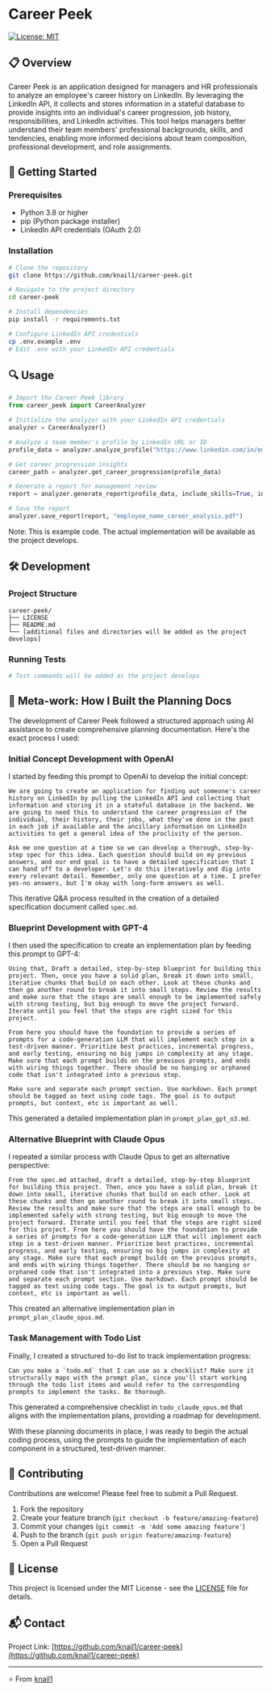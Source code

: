 # Career Peek

[![License: MIT](https://img.shields.io/badge/License-MIT-yellow.svg)](https://opensource.org/licenses/MIT)

## 📋 Overview

Career Peek is an application designed for managers and HR professionals to analyze an employee's career history on LinkedIn. By leveraging the LinkedIn API, it collects and stores information in a stateful database to provide insights into an individual's career progression, job history, responsibilities, and LinkedIn activities. This tool helps managers better understand their team members' professional backgrounds, skills, and tendencies, enabling more informed decisions about team composition, professional development, and role assignments.

## 🚀 Getting Started

### Prerequisites

- Python 3.8 or higher
- pip (Python package installer)
- LinkedIn API credentials (OAuth 2.0)

### Installation

```bash
# Clone the repository
git clone https://github.com/knail1/career-peek.git

# Navigate to the project directory
cd career-peek

# Install dependencies
pip install -r requirements.txt

# Configure LinkedIn API credentials
cp .env.example .env
# Edit .env with your LinkedIn API credentials
```

## 🔍 Usage

```python
# Import the Career Peek library
from career_peek import CareerAnalyzer

# Initialize the analyzer with your LinkedIn API credentials
analyzer = CareerAnalyzer()

# Analyze a team member's profile by LinkedIn URL or ID
profile_data = analyzer.analyze_profile("https://www.linkedin.com/in/employee-name")

# Get career progression insights
career_path = analyzer.get_career_progression(profile_data)

# Generate a report for management review
report = analyzer.generate_report(profile_data, include_skills=True, include_recommendations=True)

# Save the report
analyzer.save_report(report, "employee_name_career_analysis.pdf")
```

Note: This is example code. The actual implementation will be available as the project develops.

## 🛠️ Development

### Project Structure

```
career-peek/
├── LICENSE
├── README.md
└── [additional files and directories will be added as the project develops]
```

### Running Tests

```bash
# Test commands will be added as the project develops
```

## 📝 Meta-work: How I Built the Planning Docs

The development of Career Peek followed a structured approach using AI assistance to create comprehensive planning documentation. Here's the exact process I used:

### Initial Concept Development with OpenAI

I started by feeding this prompt to OpenAI to develop the initial concept:

```
We are going to create an application for finding out someone's career history on LinkedIn by pulling the LinkedIn API and collecting that information and storing it in a stateful database in the backend. We are going to need this to understand the career progression of the individual, their history, their jobs, what they've done in the past in each job if available and the ancillary information on LinkedIn activities to get a general idea of the proclivity of the person.

Ask me one question at a time so we can develop a thorough, step-by-step spec for this idea. Each question should build on my previous answers, and our end goal is to have a detailed specification that I can hand off to a developer. Let's do this iteratively and dig into every relevant detail. Remember, only one question at a time. I prefer yes-no answers, but I'm okay with long-form answers as well.
```

This iterative Q&A process resulted in the creation of a detailed specification document called `spec.md`.

### Blueprint Development with GPT-4

I then used the specification to create an implementation plan by feeding this prompt to GPT-4:

```
Using that, Draft a detailed, step-by-step blueprint for building this project. Then, once you have a solid plan, break it down into small, iterative chunks that build on each other. Look at these chunks and then go another round to break it into small steps. Review the results and make sure that the steps are small enough to be implemented safely with strong testing, but big enough to move the project forward. Iterate until you feel that the steps are right sized for this project.

From here you should have the foundation to provide a series of prompts for a code-generation LLM that will implement each step in a test-driven manner. Prioritize best practices, incremental progress, and early testing, ensuring no big jumps in complexity at any stage. Make sure that each prompt builds on the previous prompts, and ends with wiring things together. There should be no hanging or orphaned code that isn't integrated into a previous step.

Make sure and separate each prompt section. Use markdown. Each prompt should be tagged as text using code tags. The goal is to output prompts, but context, etc is important as well.
```

This generated a detailed implementation plan in `prompt_plan_gpt_o3.md`.

### Alternative Blueprint with Claude Opus

I repeated a similar process with Claude Opus to get an alternative perspective:

```
From the spec.md attached, draft a detailed, step-by-step blueprint for building this project. Then, once you have a solid plan, break it down into small, iterative chunks that build on each other. Look at these chunks and then go another round to break it into small steps. Review the results and make sure that the steps are small enough to be implemented safely with strong testing, but big enough to move the project forward. Iterate until you feel that the steps are right sized for this project. From here you should have the foundation to provide a series of prompts for a code-generation LLM that will implement each step in a test-driven manner. Prioritize best practices, incremental progress, and early testing, ensuring no big jumps in complexity at any stage. Make sure that each prompt builds on the previous prompts, and ends with wiring things together. There should be no hanging or orphaned code that isn't integrated into a previous step. Make sure and separate each prompt section. Use markdown. Each prompt should be tagged as text using code tags. The goal is to output prompts, but context, etc is important as well.
```

This created an alternative implementation plan in `prompt_plan_claude_opus.md`.

### Task Management with Todo List

Finally, I created a structured to-do list to track implementation progress:

```
Can you make a `todo.md` that I can use as a checklist? Make sure it structurally maps with the prompt plan, since you'll start working through the todo list items and would refer to the corresponding prompts to implement the tasks. Be thorough.
```

This generated a comprehensive checklist in `todo_claude_opus.md` that aligns with the implementation plans, providing a roadmap for development.

With these planning documents in place, I was ready to begin the actual coding process, using the prompts to guide the implementation of each component in a structured, test-driven manner.

## 🤝 Contributing

Contributions are welcome! Please feel free to submit a Pull Request.

1. Fork the repository
2. Create your feature branch (`git checkout -b feature/amazing-feature`)
3. Commit your changes (`git commit -m 'Add some amazing feature'`)
4. Push to the branch (`git push origin feature/amazing-feature`)
5. Open a Pull Request

## 📄 License

This project is licensed under the MIT License - see the [LICENSE](LICENSE) file for details.

## 📬 Contact

Project Link: [https://github.com/knail1/career-peek](https://github.com/knail1/career-peek)

---

⭐️ From [knail1](https://github.com/knail1)